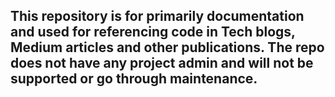 ## This repository is for primarily documentation and used for referencing code in Tech blogs, Medium articles and other publications. The repo does not have any project admin and will not be supported or go through maintenance.

##
